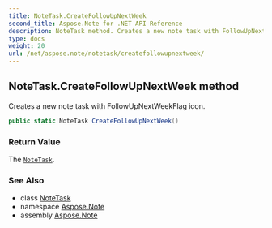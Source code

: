 ```yaml
---
title: NoteTask.CreateFollowUpNextWeek
second_title: Aspose.Note for .NET API Reference
description: NoteTask method. Creates a new note task with FollowUpNextWeekFlag icon
type: docs
weight: 20
url: /net/aspose.note/notetask/createfollowupnextweek/
---
```

## NoteTask.CreateFollowUpNextWeek method

Creates a new note task with FollowUpNextWeekFlag icon.

```csharp
public static NoteTask CreateFollowUpNextWeek()
```

### Return Value

The [`NoteTask`](../).

### See Also

* class [NoteTask](../)
* namespace [Aspose.Note](../../notetask/)
* assembly [Aspose.Note](../../../)


